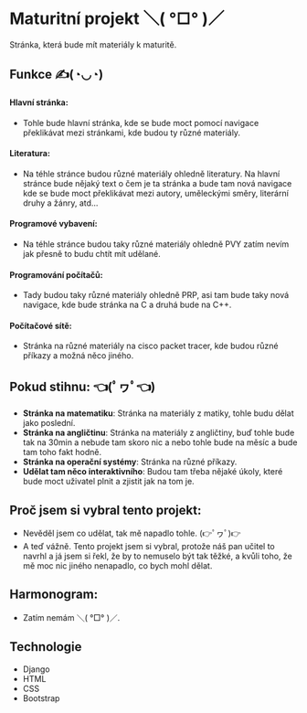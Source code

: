 # Maturitní projekt  ＼( °□° )／
Stránka, která bude mít materiály k maturitě.

## Funkce  ✍️(◔◡◔) 
#### **Hlavní stránka:**
- Tohle bude hlavní stránka, kde se bude moct pomocí navigace překlikávat mezi stránkami, kde budou ty různé materiály.
#### **Literatura:**
- Na téhle stránce budou různé materiály ohledně literatury. Na hlavní stránce bude nějaký text o čem je ta stránka a bude tam nová navigace kde se bude moct překlikávat mezi autory, uměleckými směry, literární druhy a žánry, atd...
#### **Programové vybavení:**
- Na téhle stránce budou taky různé materiály ohledně PVY zatím nevím jak přesně to budu chtít mít udělané.
#### **Programování počítačů:**
- Tady budou taky různé materiály ohledně  PRP, asi tam bude taky nová navigace, kde bude stránka na C a druhá bude na C++.
#### **Počítačové sítě:**
- Stránka na různé materiály na cisco packet tracer, kde budou různé příkazy a možná něco jiného.

## **Pokud stihnu:** 👈(ﾟヮﾟ👈)
- **Stránka na matematiku**: Stránka na materiály z matiky, tohle budu dělat jako poslední.
- **Stránka na angličtinu**: Stránka na materiály z angličtiny, buď tohle bude tak na 30min a nebude tam skoro nic a nebo tohle bude na měsíc a bude tam toho fakt hodně.
- **Stránka na operační systémy**: Stránka na různé příkazy.
- **Udělat tam něco interaktivního**: Budou tam třeba nějaké úkoly, které bude moct uživatel plnit a zjistit jak na tom je. 

## **Proč jsem si vybral tento projekt:**
- Nevěděl jsem co udělat, tak mě napadlo tohle. (👉ﾟヮﾟ)👉
- A teď vážně. Tento projekt jsem si vybral, protože náš pan učitel to navrhl a já jsem si řekl, že by to nemuselo být tak těžké, a kvůli toho, že mě moc nic jiného nenapadlo, co bych mohl dělat.

## **Harmonogram:**
- Zatím nemám ＼( °□° )／.

## Technologie 
- Django
- HTML
- CSS
- Bootstrap
